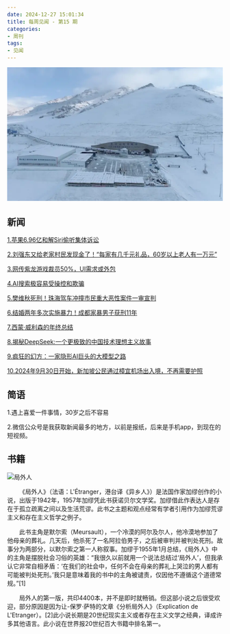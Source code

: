 ```yaml
---
date: 2024-12-27 15:01:34
title: 每周见闻 - 第15 期
categories:
- 周刊
tags:
- 见闻
---
```

![](/images/2024/bg2025010104.webp)

## 新闻
[1.苹果6.96亿和解Siri偷听集体诉讼](https://weibo.com/6004281123/5118622024599447?wm=3333_2001&from=10EC293010&sourcetype=weixin&s_trans=7890743507_5118622024599447&s_channel=4)

[2.刘强东又给老家村民发现金了！“每家有几千元礼品，60岁以上老人有一万元”](https://mp.weixin.qq.com/s/zBs24ehjAuSSqvyIeE24RA)

[3.网传紫龙游戏裁员50%，UI需求或外包](https://mp.weixin.qq.com/s/Ef6G4XftTO6E1TN49g3daA)

[4.AI搜索极容易受操控和欺骗](https://mp.weixin.qq.com/s/TeQiGdSclhZLuZHFz0mhsQ)

[5.樊维秋死刑！珠海驾车冲撞市民重大恶性案件一审宣判](https://mp.weixin.qq.com/s/5Q7xCYy3B2HGevOjZOWXaw)

[6.结婚两年多次实施暴力！成都家暴男子获刑11年](https://mp.weixin.qq.com/s/TzSKFHFq9GSXbzMfLXkAhA)

[7.西蒙·威利森的年终总结](https://www.163.com/dy/article/JKTHVG4C0511AQHO.html)

[8.揭秘DeepSeek:一个更极致的中国技术理想主义故事](https://mp.weixin.qq.com/s/r9zZaEgqAa_lml_fOEZmjg)

[9.疯狂的幻方：一家隐形AI巨头的大模型之路](https://mp.weixin.qq.com/s/Cajwfve7f-z2Blk9lnD0hA)

[10.2024年9月30日开始，新加坡公民通过樟宜机场出入境，不再需要护照](https://www.ica.gov.sg/news-and-publications/newsroom/media-release/passport-less-clearance-fully-rolled-out-at-changi-airport)


## 简语
1.遇上喜爱一件事情，30岁之后不容易

2.微信公众号是我获取新闻最多的地方，以前是报纸，后来是手机app，到现在的短视频。

## 书籍

![局外人](/images/2024/L'Étranger_-_Albert_Camus.jpg)

&emsp;&emsp;《局外人》（法语：L'Étranger，港台译《异乡人》）是法国作家加缪创作的小说，出版于1942年，1957年加缪凭此书获诺贝尔文学奖。加缪借此作表达人是存在于孤立疏离之间以及生活荒谬。此书之主题和观点经常有学者引用作为加缪荒谬主义和存在主义哲学之例子。

&emsp;&emsp;此书主角是默尔索（Meursault），一个冷漠的阿尔及尔人，他冷漠地参加了他母亲的葬礼。几天后，他杀死了一名阿拉伯男子，之后被审判并被判处死刑。故事分为两部分，以默尔索之第一人称叙事。加缪于1955年1月总结，《局外人》中的主角是摆脱社会习俗的英雄：“我很久以前就用一个说法总结过‘局外人’，但我承认它非常自相矛盾：‘在我们的社会中，任何不会在母亲的葬礼上哭泣的男人都有可能被判处死刑。’我只是意味着我的书中的主角被谴责，仅因他不遵循这个道德常规。”[1]

&emsp;&emsp;局外人的第一版，共印4400本，并不是即时就畅销。但这部小说之后很受欢迎，部分原因是因为让-保罗·萨特的文章《分析局外人》（Explication de L'Etranger）。[2]此小说长期是20世纪现实主义或者存在主义文学之经典，译成许多其他语言。此小说在世界报20世纪百大书籍中排名第一。
